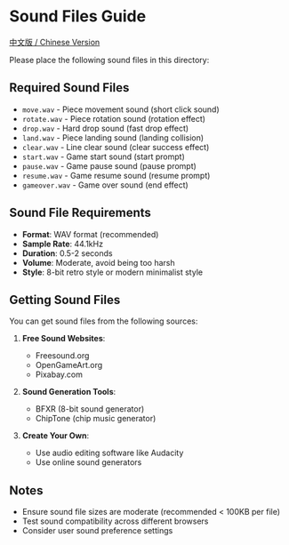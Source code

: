 # Sound Files Guide

[中文版 / Chinese Version](README_CN.md)

Please place the following sound files in this directory:

## Required Sound Files

- `move.wav` - Piece movement sound (short click sound)
- `rotate.wav` - Piece rotation sound (rotation effect)
- `drop.wav` - Hard drop sound (fast drop effect)
- `land.wav` - Piece landing sound (landing collision)
- `clear.wav` - Line clear sound (clear success effect)
- `start.wav` - Game start sound (start prompt)
- `pause.wav` - Game pause sound (pause prompt)
- `resume.wav` - Game resume sound (resume prompt)
- `gameover.wav` - Game over sound (end effect)

## Sound File Requirements

- **Format**: WAV format (recommended)
- **Sample Rate**: 44.1kHz
- **Duration**: 0.5-2 seconds
- **Volume**: Moderate, avoid being too harsh
- **Style**: 8-bit retro style or modern minimalist style

## Getting Sound Files

You can get sound files from the following sources:

1. **Free Sound Websites**:
   - Freesound.org
   - OpenGameArt.org
   - Pixabay.com

2. **Sound Generation Tools**:
   - BFXR (8-bit sound generator)
   - ChipTone (chip music generator)

3. **Create Your Own**:
   - Use audio editing software like Audacity
   - Use online sound generators

## Notes

- Ensure sound file sizes are moderate (recommended < 100KB per file)
- Test sound compatibility across different browsers
- Consider user sound preference settings 